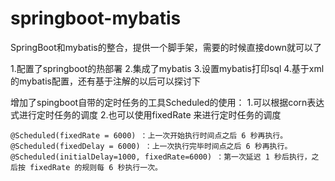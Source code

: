 # springboot-mybatis
SpringBoot和mybatis的整合，提供一个脚手架，需要的时候直接down就可以了

1.配置了springboot的热部署
2.集成了mybatis
3.设置mybatis打印sql
4.基于xml的mybatis配置，还有基于注解的以后可以探讨下

  增加了spingboot自带的定时任务的工具Scheduled的使用：
    1.可以根据corn表达式进行定时任务的调度
    2.也可以使用fixedRate 来进行定时任务的调度
    
    
    @Scheduled(fixedRate = 6000) ：上一次开始执行时间点之后 6 秒再执行。
    @Scheduled(fixedDelay = 6000) ：上一次执行完毕时间点之后 6 秒再执行。
    @Scheduled(initialDelay=1000, fixedRate=6000) ：第一次延迟 1 秒后执行，之后按 fixedRate 的规则每 6 秒执行一次。
    
    
    